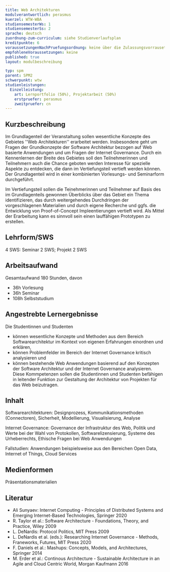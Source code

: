 ```yaml
---
title: Web Architekturen 
modulverantwortlich: perasmus
kuerzel: WTW-WBA
studiensemesterWs: 1
studiensemesterSs: 2
sprache: deutsch
zuordnung-zum-curriculum: siehe Studienverlaufsplan
kreditpunkte: 6
voraussetzungenNachPruefungsordnung: keine über die Zulassungsvorrausetzungen zum Studium hinausgehenden
empfohleneVoraussetzungen: keine
published: true
layout: modulbeschreibung

typ: spm
parent: SPM2
schwerpunkt: wtw
studienleistungen:
  Einzelleistung:
    art: Lernportfolio (50%), Projektarbeit (50%)
    erstpruefer: perasmus
    zweitpruefer: cn
---
```


## Kurzbeschreibung
Im Grundlagenteil der Veranstaltung sollen wesentliche Konzepte des Gebietes ''Web Architekturen'' erarbeitet werden. Insbesondere geht um Fragen der Grundkonzepte der Software Architektur bezogen auf Web basierte Anwendungen und um Fragen der Internet Governance. Durch ein Kennenlernen der Breite des Gebietes soll den Teilnehmerinnen und Teilnehmern auch die Chance geboten werden Interesse für spezielle Aspekte zu entdecken, die dann im Vertiefungsteil vertieft werden können.
Der Grundlagenteil wird in einer kombinierten Vorlesungs- und Seminarform durchgeführt.

Im Vertiefungsteil sollen die Teinehmerinnen und Teilnehmer auf Basis des im Grundlagenteils gewonnen Überblicks über das Gebiet ein Thema identifizieren, das durch weitergehendes Durchdringen der vorgeschlagenen Materialien und durch eigene Recherche und ggfs. die Entwicklung von Proof-of-Concept Impleentierungen vertieft wird. Als Mittel der Erarbeitung kann es sinnvoll sein einen lauffähigen Prototypen zu erstellen. 

## Lehrform/SWS 
4 SWS: Seminar 2 SWS; Projekt 2 SWS

## Arbeitsaufwand 
Gesamtaufwand 180 Stunden, davon 
- 36h Vorlesung 
- 36h Seminar 
- 108h Selbststudium 


## Angestrebte Lernergebnisse
Die Studentinnen und Studenten
- können wesentliche Konzepte und Methoden aus dem Bereich Softwarearchitektur im Kontext von eigenen Erfahrungen einordnen und erklären,
- können Problemfelder im Bereich der Internet Governance kritisch analysieren und 
- können bestehende Web Anwendungen basierend auf den Konzepten der Software Architektur und der Internet Governance analysieren.
Diese Kommpetenzen sollen die Studentinnen und Studenten befähigen in leitender Funktion zur Gestaltung der Architektur von Projekten für das Web beizutragen. 

## Inhalt
Softwarearchitekturen: Designprozess, Kommunikationsmethoden (Connectoren), Sicherheit, Modellierung, Visualisierung, Analyse

Internet Governance: Governance der Infrastruktur des Web, Politik und Werte bei der Wahl von Protokollen, Softwarelizensierung, Systeme des Urheberrechts, Ethische Fragen bei Web Anwendungen

Fallstudien: Anwendungen beispielsweise aus den Bereichen Open Data, Internet of Things, Cloud Services


## Medienformen
Präsentationsmaterialien

## Literatur
- Ali Sunyaev: Internet Computing - Principles of Distributed Systems and Emerging Internet-Based Technologies, Springer 2020
- R. Taylor et al.: Software Architecture - Foundations, Theory, and Practice, Wiley 2009
- L. DeNardis: Protocol Politics, MIT Press 2009
- L. DeNardis et al. (eds.): Researching Internet Governance - Methods, Franeworks, Futures, MIT Press 2020
- F. Daniels et al.: Mashups: Concepts, Models, and Architectures, Springer 2014
- M. Erder et al.: Continous Architecture - Sustainable Architecture in an Agile and Cloud Centric World, Morgan Kaufmann 2016 
